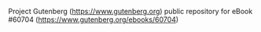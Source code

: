Project Gutenberg (https://www.gutenberg.org) public repository for eBook #60704 (https://www.gutenberg.org/ebooks/60704)
